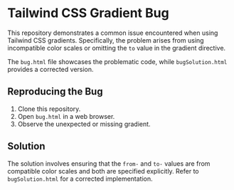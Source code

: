 # Tailwind CSS Gradient Bug

This repository demonstrates a common issue encountered when using Tailwind CSS gradients. Specifically, the problem arises from using incompatible color scales or omitting the `to` value in the gradient directive.

The `bug.html` file showcases the problematic code, while `bugSolution.html` provides a corrected version.

## Reproducing the Bug

1. Clone this repository.
2. Open `bug.html` in a web browser.
3. Observe the unexpected or missing gradient.

## Solution

The solution involves ensuring that the `from-` and `to-` values are from compatible color scales and both are specified explicitly. Refer to `bugSolution.html` for a corrected implementation.